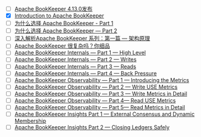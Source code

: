 
- [ ] [Apache BookKeeper 4.13.0发布](https://mp.weixin.qq.com/s/1p49X1qo7oaIJWwT_bhpgA)
- [x] [Introduction to Apache BookKeeper](https://www.splunk.com/en_us/blog/it/introduction-to-apache-bookkeeper.html)
- [ ] [为什么选择 Apache BookKeeper - Part 1](https://mp.weixin.qq.com/s/nEZ_ktMpMuE2rK4mn98fDA)
- [ ] [为什么选择 Apache BookKeeper — Part 2](https://mp.weixin.qq.com/s/XUeybB0FeF8Mdh6zBUqR_w)
- [ ] [深入解析Apache BookKeeper 系列：第一篇 — 架构原理](https://mp.weixin.qq.com/s/QCQogubrm-dsT0_a3PoPCw)
- [ ] [Apache BookKeeper 很复杂吗？你细品](https://mp.weixin.qq.com/s/B-n06GTD7fl4v27QB9XuFg)
- [ ] [Apache BookKeeper Internals — Part 1 — High Level](https://medium.com/splunk-maas/apache-bookkeeper-internals-part-1-high-level-6dce62269125)
- [ ] [Apache BookKeeper Internals — Part 2 — Writes](https://medium.com/splunk-maas/apache-bookkeeper-internals-part-2-writes-359ffc17c497)
- [ ] [Apache BookKeeper Internals — Part 3 — Reads](https://medium.com/splunk-maas/apache-bookkeeper-internals-part-3-reads-31637b118bf)
- [ ] [Apache BookKeeper Internals — Part 4 — Back Pressure](https://medium.com/splunk-maas/apache-bookkeeper-internals-part-4-back-pressure-7847bd6d1257)
- [ ] [Apache BookKeeper Observability — Part 1 — Introducing the Metrics](https://medium.com/splunk-maas/apache-bookkeeper-observability-part-1-introducing-the-metrics-7f0acb32d0dc)
- [ ] [Apache BookKeeper Observability — Part 2 — Write USE Metrics](https://medium.com/splunk-maas/apache-bookkeeper-observability-part-2-write-use-metrics-f359f2b83539)
- [ ] [Apache BookKeeper Observability — Part 3 — Write Metrics in Detail](https://medium.com/splunk-maas/apache-bookkeeper-observability-part-3-write-metrics-in-detail-178c216b6373)
- [ ] [Apache BookKeeper Observability — Part 4— Read USE Metrics](https://medium.com/splunk-maas/apache-bookkeeper-observability-part-4-read-use-metrics-10faafae0de5)
- [ ] [Apache BookKeeper Observability — Part 5— Read Metrics in Detail](https://medium.com/splunk-maas/apache-bookkeeper-observability-part-5-read-metrics-in-detail-2f53acac3f7e)
- [ ] [Apache BookKeeper Insights Part 1 — External Consensus and Dynamic Membership](https://medium.com/splunk-maas/apache-bookkeeper-insights-part-1-external-consensus-and-dynamic-membership-c259f388da21)
- [ ] [Apache BookKeeper Insights Part 2 — Closing Ledgers Safely](https://medium.com/splunk-maas/apache-bookkeeper-insights-part-2-closing-ledgers-safely-386a399d0524)
